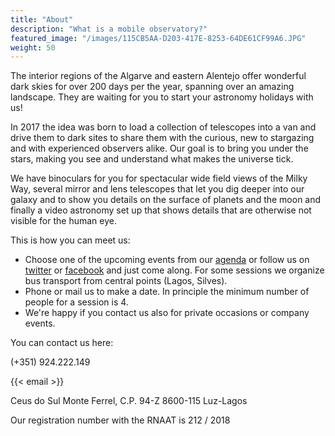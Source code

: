 ```yaml
---
title: "About"
description: "What is a mobile observatory?"
featured_image: "/images/115CB5AA-D203-417E-8253-64DE61CF99A6.JPG"
weight: 50
---
```


The interior regions of the Algarve and eastern Alentejo offer wonderful dark skies for over 200 days per the year, spanning over an amazing landscape. They are waiting for you to start your astronomy holidays with us!

In 2017 the idea was born to load a collection of telescopes into a van and drive them to dark sites to share them with the curious, new to stargazing and with experienced observers alike.
Our goal is to bring you under the stars, making you see and understand what makes the universe tick.

We have binoculars for you for spectacular wide field views of the Milky Way, several mirror and lens telescopes that let you dig deeper into our galaxy and to show you details on the surface of planets and the moon and finally a video astronomy set up that shows details that are otherwise not visible for the human eye.

This is how you can meet us:

* Choose one of the upcoming events from our [agenda](/agenda) or follow us on [twitter](https://twitter.com/ceusdosul) or [facebook](https://facebook.com/ceusdosul) and just come along. For some sessions we organize bus transport from central points (Lagos, Silves).
* Phone or mail us to make a date. In principle the minimum number of people for a session is 4.
* We're happy if you contact us also for private occasions or company events.

You can contact us here:

(+351) 924.222.149

{{< email >}}

Ceus do Sul
Monte Ferrel, C.P. 94-Z
8600-115 Luz-Lagos

Our registration number with the RNAAT is 212 / 2018
